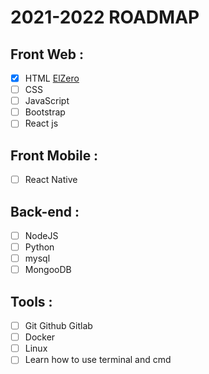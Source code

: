 # 2021-2022 ROADMAP

## Front Web :
- [x] HTML [ElZero](https://www.youtube.com/playlist?list=PLDoPjvoNmBAw_t_XWUFbBX-c9MafPk9ji)
- [ ] CSS
- [ ] JavaScript
- [ ] Bootstrap
- [ ] React js
## Front Mobile :
- [ ] React Native
## Back-end :
- [ ] NodeJS
- [ ] Python
- [ ] mysql
- [ ] MongooDB
## Tools :
- [ ] Git Github Gitlab
- [ ] Docker
- [ ] Linux
- [ ] Learn how to use terminal and cmd
